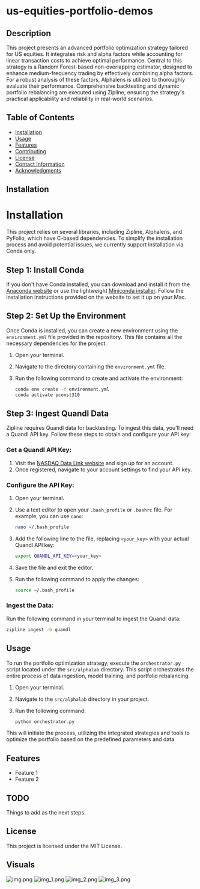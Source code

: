 # us-equities-portfolio-demos

## Description
This project presents an advanced portfolio optimization strategy tailored for US equities. It integrates risk and alpha factors while accounting for linear transaction costs to achieve optimal performance. Central to this strategy is a Random Forest-based non-overlapping estimator, designed to enhance medium-frequency trading by effectively combining alpha factors. For a robust analysis of these factors, Alphalens is utilized to thoroughly evaluate their performance. Comprehensive backtesting and dynamic portfolio rebalancing are executed using Zipline, ensuring the strategy's practical applicability and reliability in real-world scenarios.
## Table of Contents
- [Installation](#installation)
- [Usage](#usage)
- [Features](#features)
- [Contributing](#contributing)
- [License](#license)
- [Contact Information](#contact-information)
- [Acknowledgments](#acknowledgments)

## Installation
# Installation

This project relies on several libraries, including Zipline, Alphalens, and PyFolio, which have C-based dependencies. To simplify the installation process and avoid potential issues, we currently support installation via Conda only.

## Step 1: Install Conda

If you don't have Conda installed, you can download and install it from the [Anaconda website](https://www.anaconda.com/) or use the lightweight [Miniconda installer](https://docs.conda.io/en/latest/miniconda.html). Follow the installation instructions provided on the website to set it up on your Mac.

## Step 2: Set Up the Environment

Once Conda is installed, you can create a new environment using the `environment.yml` file provided in the repository. This file contains all the necessary dependencies for the project.

1. Open your terminal.
2. Navigate to the directory containing the `environment.yml` file.
3. Run the following command to create and activate the environment:

    ```bash
    conda env create -f environment.yml
    conda activate pconst310
    ```

## Step 3: Ingest Quandl Data

Zipline requires Quandl data for backtesting. To ingest this data, you'll need a Quandl API key. Follow these steps to obtain and configure your API key:

### Get a Quandl API Key:

1. Visit the [NASDAQ Data Link website](https://data.nasdaq.com/) and sign up for an account.
2. Once registered, navigate to your account settings to find your API key.

### Configure the API Key:

1. Open your terminal.
2. Use a text editor to open your `.bash_profile` or `.bashrc` file. For example, you can use `nano`:

    ```bash
    nano ~/.bash_profile
    ```

3. Add the following line to the file, replacing `<your_key>` with your actual Quandl API key:

    ```bash
    export QUANDL_API_KEY=<your_key>
    ```

4. Save the file and exit the editor.
5. Run the following command to apply the changes:

    ```bash
    source ~/.bash_profile
    ```

### Ingest the Data:

Run the following command in your terminal to ingest the Quandl data:

```bash
zipline ingest -b quandl
```

## Usage
To run the portfolio optimization strategy, execute the `orchestrator.py` script located under the `src/alphalab` directory. This script orchestrates the entire process of data ingestion, model training, and portfolio rebalancing.

1. Open your terminal.
2. Navigate to the `src/alphalab` directory in your project.
3. Run the following command:

   ```bash
   python orchestrator.py
   ```
   
This will initiate the process, utilizing the integrated strategies and tools to optimize the portfolio based on the predefined parameters and data.

## Features
- Feature 1
- Feature 2

## TODO
Things to add as the next steps.

## License
This project is licensed under the MIT License.

## Visuals
![img.png](src/images/img.png)
![img_1.png](src/images/img_1.png)
![img_2.png](src/images/img_2.png)
![img_3.png](src/images/img_3.png)
